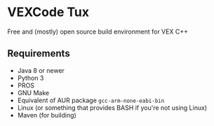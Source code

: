 # VEXCode Tux
Free and (mostly) open source build environment for VEX C++

## Requirements
* Java 8 or newer
* Python 3
* PROS
* GNU Make
* Equivalent of AUR package `gcc-arm-none-eabi-bin`
* Linux (or something that provides BASH if you're not using Linux)
* Maven (for building)

